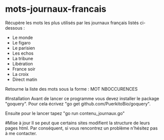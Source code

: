 # mots-journaux-francais
Récupère les mots les plus utilisés par les journaux français listés ci-dessous : 
- Le monde
- Le figaro
- Le parisien
- Les echos
- La tribune
- Libération
- France soir
- La croix
- Direct matin

Retourne la liste des mots sous la forme : MOT NBOCCURENCES

#Installation
Avant de lancer ce programme vous devez installer le package "goquery". Pour cela écrivez "go get github.com/PuerkitoBio/goquery".

Ensuite pour le lancer tapez "go run contenu_journaux.go"

#Mise à jour
Il se peut que certains sites modifient la structure de leurs pages html. Par conséquent, si vous rencontrez un problème n'hésitez pas à me contacter.
